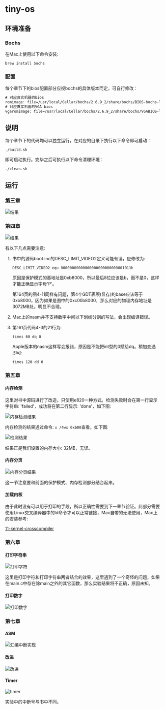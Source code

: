 # tiny-os
## 环境准备

### Bochs

在Mac上使用以下命令安装:

```shell
brew install bochs
```

### 配置

每个章节下的bios配置部分应视bochs的具体版本而定，可自行修改：

```html
# 对应真实机器的bios
romimage: file=/usr/local/Cellar/bochs/2.6.9_2/share/bochs/BIOS-bochs-latest
# 对应真实机器的VGA bios
vgaromimage: file=/usr/local/Cellar/bochs/2.6.9_2/share/bochs/VGABIOS-lgpl-latest
```

## 说明

每个章节下的代码均可以独立运行，在对应的目录下执行以下命令即可启动：

```shell
./build.sh
```

即可启动执行。完毕之后可执行以下命令清理环境：

```shell
./clean.sh
```

## 运行

### 第三章

![结果](images/chapter_3_result.png)

### 第四章

![结果](images/chapter_4_result.png)

有以下几点需要注意:

1. 书中的源码boot.inc的DESC_LIMIT_VIDEO2定义可能有误，应修改为:

   ```assembly
   DESC_LIMIT_VIDEO2 equ 00000000000000000000000000001011b
   ```

   原因是保护模式的基地址是0xb8000，所以最后8位应该是b，而不是0，这样才能正确显示字母'P'。

   第164页的图4-11同样有问题，第4个GDT表项(显存)的base应该等于0xb8000，因为如果是图中的0xc00b8000，那么对应的物理内存地址是3072MB处，明显不合理。

2. Mac上的nasm并不支持数字中间以下划线分割的写法，会出现编译错误。

3. 第161页代码4-3的21行为:

   ```assembly
   times 60 dq 0
   ```

   Apple版本的nasm这样写会报错，原因是不能把int型的0赋给dq。稍加变通即可:

   ```assembly
   times 120 dd 0
   ```

### 第五章

#### 内存检测

这里对书中源码进行了改造，只使用e820一种方式，检测失败时会在第一行显示字符串: 'failed'，成功将在第二行显示: 'done'，如下图:

![内存检测结果](images/chapter_5_detect_memory.png)

内存检测的结果通过命令: `x /4wx 0xb00`查看，如下图:

![检测结果](images/chapter_5_memory_size.png)

结果正是我们设置的内存大小: 32MB，无误。

#### 内存分页

![内存分页结果](images/chapter_5_page_memory.png)

这一节注意要和前面的保护模式、内存检测部分结合起来。

#### 加载内核

由于此时没有可以用于打印的手段，所以正确性需要到下一章节验证。此部分需要使用Linux交叉编译器中的ld命令才可以正常链接，Mac自带的无法使用，Mac上的安装参考:

[11-kernel-crosscompiler](https://github.com/cfenollosa/os-tutorial/tree/master/11-kernel-crosscompiler)

### 第六章

#### 打印字符串

![打印字符](images/chapter_6_put_str.png)

这里是打印字符和打印字符串两者结合的效果，这里遇到了一个奇怪的问题，如果在main.c中存在除main之外的其它函数，那么实验结果将不正确，原因未知。

#### 打印数字

![打印数字](images/chapter_6_put_int.png)

### 第七章

#### ASM

![汇编中断实现](images/chapter_7_with_asm.png)

#### 改进

![改进](images/chapter_7_improve.png)

#### Timer

![timer](images/chapter_7_timer.png)

实验中的中断号与书中不同。